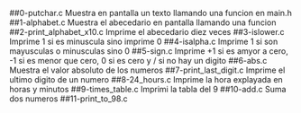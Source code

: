 ##0-putchar.c
Muestra en pantalla un texto llamando una funcion en main.h
##1-alphabet.c
Muestra el abecedario en pantalla llamando una funcion
##2-print_alphabet_x10.c
Imprime el abecedario diez veces
##3-islower.c
Imprime 1 si es minuscula sino imprime 0
##4-isalpha.c
Imprime 1 si son mayusculas o minusculas sino 0
##5-sign.c
Imprime  +1 si es amyor a cero, -1 si es menor que cero, 0 si es cero y / si no hay un digito
##6-abs.c
Muestra el valor absoluto de los numeros
##7-print_last_digit.c
Imprime el ultimo digito de un numero
##8-24_hours.c
Imprime la hora explayada en horas y minutos
##9-times_table.c
Imprimi la tabla del 9
##10-add.c
Suma dos numeros
##11-print_to_98.c

